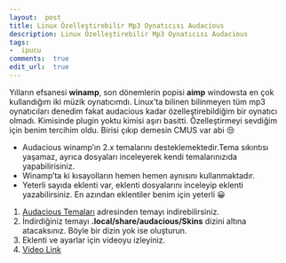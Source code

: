 ```yaml
---
layout:  post
title: Linux Özelleştirebilir Mp3 Oynatıcısı Audacious
description: Linux Özelleştirebilir Mp3 Oynatıcısı Audacious
tags:
-  ipucu
comments:  true
edit_url:  true
---
```


Yılların efsanesi **winamp**, son dönemlerin popisi **aimp** windowsta en çok kullandığım iki müzik oynatıcımdı. Linux’ta bilinen bilinmeyen tüm mp3 oynatıcıları denedim fakat audacious kadar özelleştirebildiğim bir oynatıcı olmadı. Kimisinde plugin yoktu kimisi aşırı basitti. Özelleştirmeyi sevdiğim için benim tercihim oldu. Birisi çıkıp demesin CMUS var abi 😒

-   Audacious winamp’ın 2.x temalarını desteklemektedir.Tema sıkıntısı yaşamaz, ayrıca dosyaları inceleyerek kendi temalarınızıda yapabilirisiniz.
-   Winamp’ta ki kısayolların hemen hemen aynısını kullanmaktadır.
-   Yeterli sayıda eklenti var, eklenti dosyalarını inceleyip eklenti yazabilirsiniz. En azından eklentiler benim için yeterli 😀

1.  [Audacious Temaları](https://www.deviantart.com/customization/skins/media/winamp/classic/whats-hot/) adresinden temayı indirebilirsiniz.
2.  İndirdiğiniz temayı **.local/share/audacious/Skins** dizini altına atacaksınız. Böyle bir dizin yok ise oluşturun.
3.  Eklenti ve ayarlar için videoyu izleyiniz.
4. [Video Link](https://www.youtube.com/channel/UCJyK4D5BcoPXjV5T8N8-liA?view_as=subscriber)
